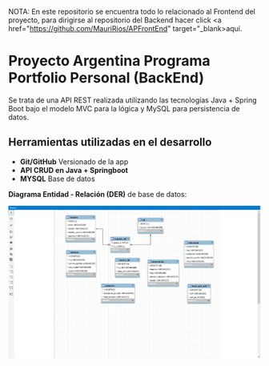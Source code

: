 NOTA: En este repositorio se encuentra todo lo relacionado al Frontend del proyecto, para dirigirse al repositorio del Backend hacer click <a href="https://github.com/MauriRios/APFrontEnd" target="_blank>aquí.</a>

<h1>Proyecto Argentina Programa Portfolio Personal (BackEnd)</h1>

Se trata de una API REST realizada utilizando las tecnologías Java + Spring Boot bajo el modelo MVC para la lógica y MySQL para persistencia de datos.

<h2>Herramientas utilizadas en el desarrollo</h2>

- <b>Git/GitHub</b> Versionado de la app
- <b>API CRUD en Java + Springboot</b>
- <b>MYSQL</b> Base de datos

<b>Diagrama Entidad - Relación (DER)</b> de base de datos:

<img src="https://github.com/MauriRios/APFrontEnd/blob/main/src/assets/img/DER.jpg?raw=true" style="max-width: 100%; display: inline-block;" />

